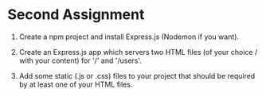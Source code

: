 # Second Assignment
1. Create a npm project and install Express.js (Nodemon if you want).

2. Create an Express.js app which servers two HTML files (of your choice / with your content) for '/' and '/users'.

3. Add some static (.js or .css) files to your project that should be required by at least one of your HTML files.